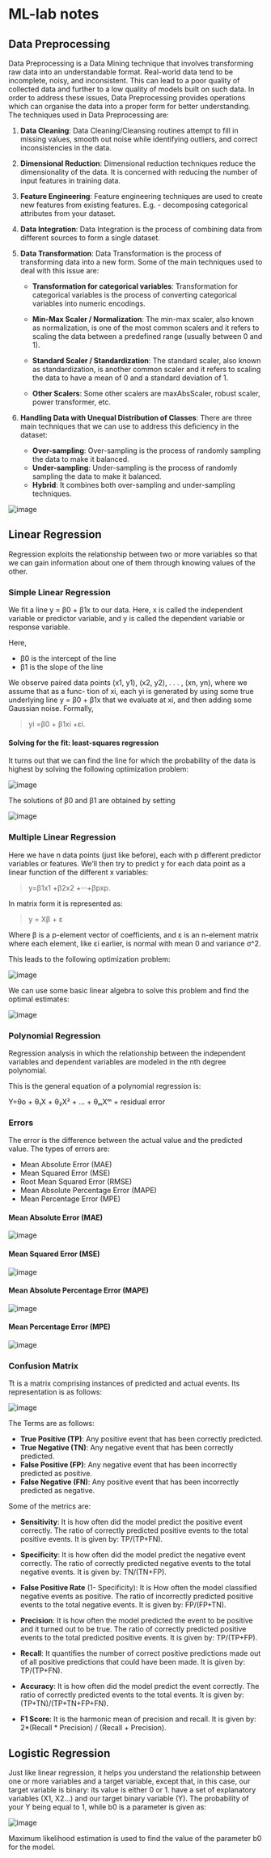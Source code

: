 # ML-lab notes

## Data Preprocessing

Data Preprocessing is a Data Mining technique that involves transforming raw data into an understandable format. Real-world data tend to be incomplete, noisy, and inconsistent. This can lead to a poor quality of collected data and further to a low quality of models built on such data. In order to address these issues, Data Preprocessing provides operations which can organise the data into a proper form for better understanding. The techniques used in Data Preprocessing are:

1. **Data Cleaning**: Data Cleaning/Cleansing routines attempt to fill in missing values, smooth out noise while identifying outliers, and correct inconsistencies in the data.

2. **Dimensional Reduction**: Dimensional reduction techniques reduce the dimensionality of the data. It is concerned with reducing the number of input features in training data.

3. **Feature Engineering**: Feature engineering techniques are used to create new features from existing features. E.g. - decomposing categorical attributes from your dataset.

4. **Data Integration**: Data Integration is the process of combining data from different sources to form a single dataset.

5. **Data Transformation**: Data Transformation is the process of transforming data into a new form. Some of the main techniques used to deal with this issue are:

   - **Transformation for categorical variables**: Transformation for categorical variables is the process of converting categorical variables into numeric encodings.

   - **Min-Max Scaler / Normalization**: The min-max scaler, also known as normalization, is one of the most common scalers and it refers to scaling the data between a predefined range (usually between 0 and 1).

   - **Standard Scaler / Standardization**: The standard scaler, also known as standardization, is another common scaler and it refers to scaling the data to have a mean of 0 and a standard deviation of 1.

   - **Other Scalers**: Some other scalers are maxAbsScaler, robust scaler, power transformer, etc.

6. **Handling Data with Unequal Distribution of Classes**: There are three main techniques that we can use to address this deficiency in the dataset:

   - **Over-sampling**: Over-sampling is the process of randomly sampling the data to make it balanced.
   - **Under-sampling**: Under-sampling is the process of randomly sampling the data to make it balanced.
   - **Hybrid**: It combines both over-sampling and under-sampling techniques.

![image](./images/fig-1.png)

## Linear Regression

Regression exploits the relationship between two or more variables so that we can gain information about one of them through knowing values of the other.

### Simple Linear Regression

We fit a line y = β0 + β1x to our data. Here, x is called the independent variable or predictor variable, and y is called the dependent variable or response variable.

Here,

- β0 is the intercept of the line
- β1 is the slope of the line

We observe paired data points (x1, y1), (x2, y2), . . . , (xn, yn), where we assume that as a func- tion of xi, each yi is generated by using some true underlying line y = β0 + β1x that we evaluate at xi, and then adding some Gaussian noise. Formally,

> yi =β0 + β1xi +εi.

#### Solving for the fit: least-squares regression

It turns out that we can find the line for which the probability of the data is highest by solving the following optimization problem:

![image](./images/fig-2.png)

The solutions of β0 and β1 are obtained by setting

![image](./images/fig-3.png)

### Multiple Linear Regression

Here we have n data points (just like before), each with p different predictor variables or features. We’ll then try to predict y for each data point as a linear function of the different x variables:

> y=β1x1 +β2x2 +···+βpxp.

In matrix form it is represented as:

> y = Xβ + ε

Where β is a p-element vector of coefficients, and ε is an n-element matrix where each element, like εi earlier, is normal with mean 0 and variance σ^2.

This leads to the following optimization problem:

![image](./images/fig-4.png)

We can use some basic linear algebra to solve this problem and find the optimal estimates:

![image](./images/fig-5.png)

### Polynomial Regression

Regression analysis in which the relationship between the independent variables and dependent variables are modeled in the nth degree polynomial.

This is the general equation of a polynomial regression is:

Y=θo + θ₁X + θ₂X² + … + θₘXᵐ + residual error

### Errors

The error is the difference between the actual value and the predicted value. The types of errors are:

- Mean Absolute Error (MAE)
- Mean Squared Error (MSE)
- Root Mean Squared Error (RMSE)
- Mean Absolute Percentage Error (MAPE)
- Mean Percentage Error (MPE)

#### Mean Absolute Error (MAE)

![image](./images/fig-6.png)

#### Mean Squared Error (MSE)

![image](./images/fig-7.png)

#### Mean Absolute Percentage Error (MAPE)

![image](./images/fig-8.png)

#### Mean Percentage Error (MPE)

![image](./images/fig-9.png)

### Confusion Matrix

Tt is a matrix comprising instances of predicted and actual events. Its representation is as follows:

![image](./images/fig-10.png)

The Terms are as follows:

- **True Positive (TP)**: Any positive event that has been correctly predicted.
- **True Negative (TN)**: Any negative event that has been correctly predicted.
- **False Positive (FP)**: Any negative event that has been incorrectly predicted as positive.
- **False Negative (FN)**: Any positive event that has been incorrectly predicted as negative.

Some of the metrics are:

- **Sensitivity**: It is how often did the model predict the positive event correctly. The ratio of correctly predicted positive events to the total positive events. It is given by: TP/(TP+FN).

- **Specificity**: It is how often did the model predict the negative event correctly. The ratio of correctly predicted negative events to the total negative events. It is given by: TN/(TN+FP).

- **False Positive Rate** (1- Specificity): It is How often the model classified negative events as positive. The ratio of incorrectly predicted positive events to the total negative events. It is given by: FP/(FP+TN).

- **Precision**: It is how often the model predicted the event to be positive and it turned out to be true. The ratio of correctly predicted positive events to the total predicted positive events. It is given by: TP/(TP+FP).

- **Recall**: It quantifies the number of correct positive predictions made out of all positive predictions that could have been made. It is given by: TP/(TP+FN).

- **Accuracy**: It is how often did the model predict the event correctly. The ratio of correctly predicted events to the total events. It is given by: (TP+TN)/(TP+TN+FP+FN).

- **F1 Score**: It is the harmonic mean of precision and recall. It is given by: 2*(Recall * Precision) / (Recall + Precision).

## Logistic Regression

Just like linear regression, it helps you understand the relationship between one or more variables and a target variable, except that, in this case, our target variable is binary: its value is either 0 or 1. have a set of explanatory variables (X1, X2…) and our target binary variable (Y). The probability of your Y being equal to 1, while b0 is a parameter is given as:

![image](./images/fig-11.png)

Maximum likelihood estimation is used to find the value of the parameter b0 for the model.
